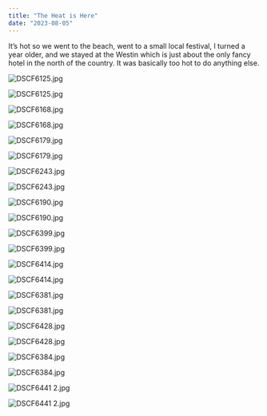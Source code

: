 ```yaml
---
title: "The Heat is Here"
date: "2023-08-05"
---
```


It’s hot so we went to the beach, went to a small local festival, I turned a year older, and we stayed at the Westin which is just about the only fancy hotel in the north of the country. It was basically too hot to do anything else.

<img src="https://images.squarespace-cdn.com/content/v1/6510e0308bfa4f011936cb7c/1702628025843-X35M1AIPG7GTHAWL5RRU/DSCF6125.jpg" alt="DSCF6125.jpg" />

![DSCF6125.jpg](https://images.squarespace-cdn.com/content/v1/6510e0308bfa4f011936cb7c/1702628025843-X35M1AIPG7GTHAWL5RRU/DSCF6125.jpg)

<img src="https://images.squarespace-cdn.com/content/v1/6510e0308bfa4f011936cb7c/1702628045814-SXS7T8VAUXIDWALOR4D9/DSCF6168.jpg" alt="DSCF6168.jpg" />

![DSCF6168.jpg](https://images.squarespace-cdn.com/content/v1/6510e0308bfa4f011936cb7c/1702628045814-SXS7T8VAUXIDWALOR4D9/DSCF6168.jpg)

<img src="https://images.squarespace-cdn.com/content/v1/6510e0308bfa4f011936cb7c/1702628045340-NXBMSJH7GJLEZXRGQHUO/DSCF6179.jpg" alt="DSCF6179.jpg" />

![DSCF6179.jpg](https://images.squarespace-cdn.com/content/v1/6510e0308bfa4f011936cb7c/1702628045340-NXBMSJH7GJLEZXRGQHUO/DSCF6179.jpg)

<img src="https://images.squarespace-cdn.com/content/v1/6510e0308bfa4f011936cb7c/1702628054348-DZEBIIY43LVQ74CPRPG7/DSCF6243.jpg" alt="DSCF6243.jpg" />

![DSCF6243.jpg](https://images.squarespace-cdn.com/content/v1/6510e0308bfa4f011936cb7c/1702628054348-DZEBIIY43LVQ74CPRPG7/DSCF6243.jpg)

<img src="https://images.squarespace-cdn.com/content/v1/6510e0308bfa4f011936cb7c/1702628051450-NZNFB4MDO95LFY9GZPQT/DSCF6190.jpg" alt="DSCF6190.jpg" />

![DSCF6190.jpg](https://images.squarespace-cdn.com/content/v1/6510e0308bfa4f011936cb7c/1702628051450-NZNFB4MDO95LFY9GZPQT/DSCF6190.jpg)

<img src="https://images.squarespace-cdn.com/content/v1/6510e0308bfa4f011936cb7c/1702628074091-TD8XVYEWPQFP5LT3IZQS/DSCF6399.jpg" alt="DSCF6399.jpg" />

![DSCF6399.jpg](https://images.squarespace-cdn.com/content/v1/6510e0308bfa4f011936cb7c/1702628074091-TD8XVYEWPQFP5LT3IZQS/DSCF6399.jpg)

<img src="https://images.squarespace-cdn.com/content/v1/6510e0308bfa4f011936cb7c/1702628075223-451JW74LJ8J1JUJIQUVH/DSCF6414.jpg" alt="DSCF6414.jpg" />

![DSCF6414.jpg](https://images.squarespace-cdn.com/content/v1/6510e0308bfa4f011936cb7c/1702628075223-451JW74LJ8J1JUJIQUVH/DSCF6414.jpg)

<img src="https://images.squarespace-cdn.com/content/v1/6510e0308bfa4f011936cb7c/1702628058681-9M7XP837826EMT30JCII/DSCF6381.jpg" alt="DSCF6381.jpg" />

![DSCF6381.jpg](https://images.squarespace-cdn.com/content/v1/6510e0308bfa4f011936cb7c/1702628058681-9M7XP837826EMT30JCII/DSCF6381.jpg)

<img src="https://images.squarespace-cdn.com/content/v1/6510e0308bfa4f011936cb7c/1702628078140-2CKM54CTB5E8YNA24UEC/DSCF6428.jpg" alt="DSCF6428.jpg" />

![DSCF6428.jpg](https://images.squarespace-cdn.com/content/v1/6510e0308bfa4f011936cb7c/1702628078140-2CKM54CTB5E8YNA24UEC/DSCF6428.jpg)

<img src="https://images.squarespace-cdn.com/content/v1/6510e0308bfa4f011936cb7c/1702628082730-MU699GG55E80OUDNCL6D/DSCF6384.jpg" alt="DSCF6384.jpg" />

![DSCF6384.jpg](https://images.squarespace-cdn.com/content/v1/6510e0308bfa4f011936cb7c/1702628082730-MU699GG55E80OUDNCL6D/DSCF6384.jpg)

<img src="https://images.squarespace-cdn.com/content/v1/6510e0308bfa4f011936cb7c/1702628078970-2C1HSKC8O6DKHE3P2Q6N/DSCF6441+2.jpg" alt="DSCF6441 2.jpg" />

![DSCF6441 2.jpg](https://images.squarespace-cdn.com/content/v1/6510e0308bfa4f011936cb7c/1702628078970-2C1HSKC8O6DKHE3P2Q6N/DSCF6441+2.jpg)
